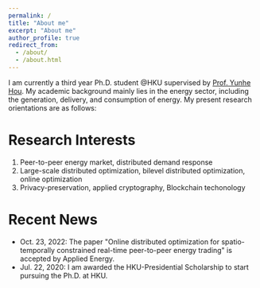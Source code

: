 ```yaml
---
permalink: /
title: "About me"
excerpt: "About me"
author_profile: true
redirect_from: 
  - /about/
  - /about.html
---
```


I am currently a third year Ph.D. student @HKU supervised by [Prof. Yunhe Hou](https://www.eee.hku.hk/people/yhhou/). My academic background mainly lies in the energy sector, including the generation, delivery, and consumption of energy. My present research orientations are as follows:

Research Interests
======
1. Peer-to-peer energy market, distributed demand response
2. Large-scale distributed optimization, bilevel distributed optimization, online optimization
3. Privacy-preservation, applied cryptography, Blockchain techonology

Recent News
======
* Oct. 23, 2022: The paper "Online distributed optimization for spatio-temporally constrained real-time peer-to-peer energy trading" is accepted by Applied Energy. 
* Jul. 22, 2020: I am awarded the HKU-Presidential Scholarship to start pursuing the Ph.D. at HKU.
